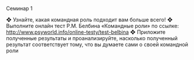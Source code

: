 Семинар 1

❖ Узнайте, какая командная роль подходит вам больше всего!
❖ Выполните онлайн тест Р.М. Белбина «Командные роли» по ссылке:
http://www.psyworld.info/online-testy/test-belbina
❖ Приложите полученные результаты и проанализируйте, насколько
полученный результат соответствует тому, что вы думаете сами о
своей командной роли